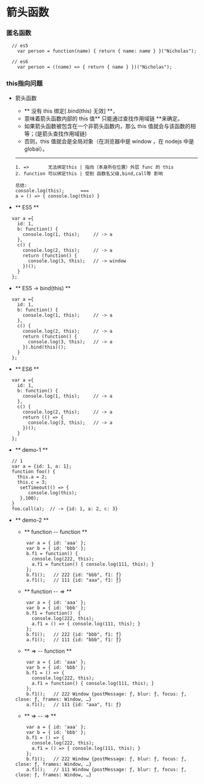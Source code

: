 # 箭头函数

### 匿名函数

```
  // es5
    var person = function(name) { return { name: name } }("Nicholas");

  // es6
    var person = ((name) => { return { name } })("Nicholas");
```

### this指向问题

+ 箭头函数
	+ ** 没有 this 绑定[.bind(this) 无效] **，
	+ 意味着箭头函数内部的 this 值** 只能通过查找作用域链 **来确定。
	+ 如果箭头函数被包含在一个非箭头函数内，那么 this 值就会与该函数的相等；(是箭头查找作用域链)
	+ 否则，this 值就会是全局对象（在浏览器中是 window ，在 nodejs 中是 global）。
	****
	```
	1. =>       无法绑定this | 指向（本身所在位置）外层 func 的 this
	2. function 可以绑定this | 受到 函数名父级,bind,call等 影响

	总结:
	console.log(this);      ===
	a = () => { console.log(this) }
	``` 

+ ** ES5 **
```
  var a ={
    id: 1,
    b: function() {
      console.log(1, this);		// -> a
    },
    c() {
      console.log(2, this);		// -> a
      return (function() {
        console.log(3, this);	// -> window
      })();
    }
  };
``` 

+ ** ES5 -> bind(this) **
```
  var a ={
    id: 1,
    b: function() {
      console.log(1, this);		// -> a
    },
    c() {
      console.log(2, this);		// -> a
      return (function() {
        console.log(3, this);	// -> a
      }).bind(this)();
    }
  };
```

+ ** ES6 **
```
  var a ={
    id: 1,
    b: function() {
      console.log(1, this);		// -> a
    },
    c() {
      console.log(2, this);		// -> a
      return (() => {
        console.log(3, this);	// -> a
      })();
    }
  };
```

+ ** demo-1 **
```
  // 1
  var a = {id: 1, a: 1};
  function foo() {
    this.a = 2;
    this.c = 3;
     setTimeout(() => {
        console.log(this);
     },100);
  }
  foo.call(a);  // -> {id: 1, a: 2, c: 3}
```

+ ** demo-2 **
	+ ** function -- function **
	```
	    var a = { id: 'aaa' };
        var b = { id: 'bbb' };
        b.f1 = function() {
          console.log(222, this);
          a.f1 = function() { console.log(111, this); }
        };
        b.f1();   // 222 {id: "bbb", f1: ƒ}
        a.f1();   // 111 {id: "aaa", f1: ƒ}
	```

	+ ** function -- => ** 
    ```
        var a = { id: 'aaa' };
        var b = { id: 'bbb' };
        b.f1 = function()  {
          console.log(222, this);
          a.f1 = () => { console.log(111, this); }
        };
        b.f1();   // 222 {id: "bbb", f1: ƒ}
        a.f1();   // 111 {id: "bbb", f1: ƒ}
    ```

    + ** => -- function **
    ```
        var a = { id: 'aaa' };
        var b = { id: 'bbb' };
        b.f1 = () => {
          console.log(222, this);
          a.f1 = function() { console.log(111, this); }
        };
        b.f1();   // 222 Window {postMessage: ƒ, blur: ƒ, focus: ƒ, close: ƒ, frames: Window, …}
        a.f1();   // 111 {id: "aaa", f1: ƒ}

    ```

    + ** => -- => **
    ```
        var a = { id: 'aaa' };
        var b = { id: 'bbb' };
        b.f1 = () => {
          console.log(222, this);
          a.f1 = () => { console.log(111, this); }
        };
        b.f1();   // 222 Window {postMessage: ƒ, blur: ƒ, focus: ƒ, close: ƒ, frames: Window, …}
        a.f1();   // 111 Window {postMessage: ƒ, blur: ƒ, focus: ƒ, close: ƒ, frames: Window, …}
    ```
